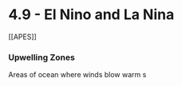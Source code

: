 # 4\.9 - El Nino and La Nina

[[APES]] 

### Upwelling Zones

Areas of ocean where winds blow warm s